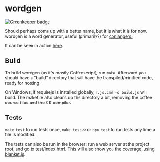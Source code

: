 # wordgen

[![Greenkeeper badge](https://badges.greenkeeper.io/skeate/wordgen.svg)](https://greenkeeper.io/)

Should perhaps come up with a better name, but it is what it is for now. wordgen
is a word generator, useful (primarily?) for
[conlangers.](http://en.wikipedia.org/wiki/Constructed_language)

It can be seen in action [here](http://wordgen.tk/).

## Build
To build wordgen (as it's mostly Coffeescript), run `make`. Afterward you should
have a "build" directory that will have the transpiled/minified code, ready for
hosting.

On Windows, if requirejs is installed globally, `r.js.cmd -o build.js` will
build. The makefile also cleans up the directory a bit, removing the coffee
source files and the CS compiler.

## Tests
`make test` to run tests once, `make test-w` or `npm test` to run tests any time
a file is modified.

The tests can also be run in the browser: run a web server at the project root,
and go to test/index.html. This will also show you the coverage, using
[blanket.js](http://blanketjs.org/).
